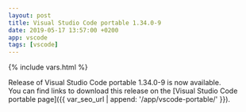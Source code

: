 ```yaml
---
layout: post
title: Visual Studio Code portable 1.34.0-9
date: 2019-05-17 13:57:00 +0200
app: vscode
tags: [vscode]
---
```

{% include vars.html %}

Release of Visual Studio Code portable 1.34.0-9 is now available.<br />
You can find links to download this release on the [Visual Studio Code portable page]({{ var_seo_url | append: '/app/vscode-portable/' }}).